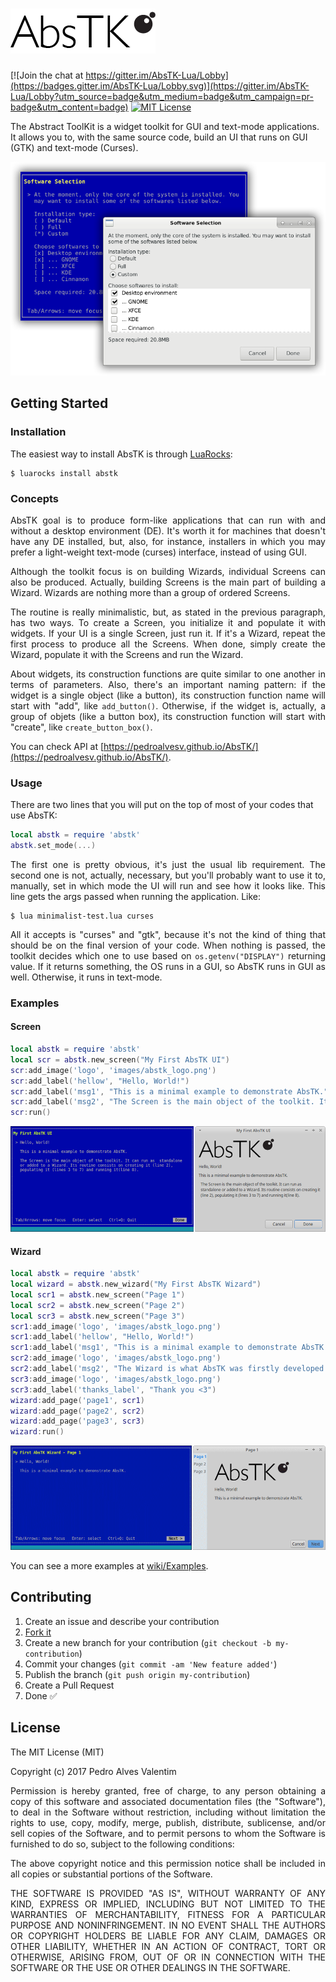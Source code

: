 # [![AbsTK](src/images/abstk_logo.png?raw=true)](https://github.com/PedroAlvesV/AbsTK)

[![Join the chat at https://gitter.im/AbsTK-Lua/Lobby](https://badges.gitter.im/AbsTK-Lua/Lobby.svg)](https://gitter.im/AbsTK-Lua/Lobby?utm_source=badge&utm_medium=badge&utm_campaign=pr-badge&utm_content=badge)
[![MIT License](http://img.shields.io/:license-mit-blue.svg)](http://doge.mit-license.org)

The Abstract ToolKit is a widget toolkit for GUI and text-mode applications. It allows you to, with the same source code, build an UI that runs on GUI (GTK) and text-mode (Curses).

[![AbsTK UI Comparison](src/images/comparison.png)](src/big_image_source.lua)

## Getting Started

### Installation

The easiest way to install AbsTK is through [LuaRocks](https://github.com/luarocks/luarocks):

```
$ luarocks install abstk
```

### Concepts

<p align="justify">AbsTK goal is to produce form-like applications that can run with and without a desktop environment (DE). It's worth it for machines that doesn't have any DE installed, but, also, for instance, installers in which you may prefer a light-weight text-mode (curses) interface, instead of using GUI.</p>

<p align="justify">Although the toolkit focus is on building Wizards, individual Screens can also be produced. Actually, building Screens is the main part of building a Wizard. Wizards are nothing more than a group of ordered Screens.</p>

<p align="justify">The routine is really minimalistic, but, as stated in the previous paragraph, has two ways. To create a Screen, you initialize it and populate it with widgets. If your UI is a single Screen, just run it. If it's a Wizard, repeat the first process to produce all the Screens. When done, simply create the Wizard, populate it with the Screens and run the Wizard.</p>

<p align="justify">About widgets, its construction functions are quite similar to one another in terms of parameters. Also, there's an important naming pattern: if the widget is a single object (like a button), its construction function name will start with "add", like <code>add_button()</code>. Otherwise, if the widget is, actually, a group of objets (like a button box), its construction function will start with "create", like <code>create_button_box()</code>.</p>

You can check API at [https://pedroalvesv.github.io/AbsTK/](https://pedroalvesv.github.io/AbsTK/).

### Usage

There are two lines that you will put on the top of most of your codes that use AbsTK:

```lua
local abstk = require 'abstk'
abstk.set_mode(...)
```

<p align="justify">The first one is pretty obvious, it's just the usual lib requirement. The second one is not, actually, necessary, but you'll probably want to use it to, manually, set in which mode the UI will run and see how it looks like. This line gets the args passed when running the application. Like:</p>

```
$ lua minimalist-test.lua curses
```

<p align="justify">All it accepts is "curses" and "gtk", because it's not the kind of thing that should be on the final version of your code. When nothing is passed, the toolkit decides which one to use based on <code>os.getenv("DISPLAY")</code> returning value. If it returns something, the OS runs in a GUI, so AbsTK runs in GUI as well. Otherwise, it runs in text-mode.</p>

### Examples

#### Screen

```lua
local abstk = require 'abstk'
local scr = abstk.new_screen("My First AbsTK UI")
scr:add_image('logo', 'images/abstk_logo.png')
scr:add_label('hellow', "Hello, World!")
scr:add_label('msg1', "This is a minimal example to demonstrate AbsTK.")
scr:add_label('msg2', "The Screen is the main object of the toolkit. It can run as standalone or added to a Wizard. Its routine consists in creating it (line 2), populating it (lines 3 to 7) and running it (line 8).")
scr:run()
```

[![Screen UI Example](src/images/examples/example1.png)](src/example1.lua)

#### Wizard

```lua
local abstk = require 'abstk'
local wizard = abstk.new_wizard("My First AbsTK Wizard")
local scr1 = abstk.new_screen("Page 1")
local scr2 = abstk.new_screen("Page 2")
local scr3 = abstk.new_screen("Page 3")
scr1:add_image('logo', 'images/abstk_logo.png')
scr1:add_label('hellow', "Hello, World!")
scr1:add_label('msg1', "This is a minimal example to demonstrate AbsTK.")
scr2:add_image('logo', 'images/abstk_logo.png')
scr2:add_label('msg2', "The Wizard is what AbsTK was firstly developed. Instead of running Screens, it insert them into an assistant-like interface.Its routine consists on creating it (line 2), creating screens (lines 3 to 5), populating the screens (lines 6 to 12), adding screens to wizard (lines 13 to 15) and running the wizard (line 16).")
scr3:add_image('logo', 'images/abstk_logo.png')
scr3:add_label('thanks_label', "Thank you <3")
wizard:add_page('page1', scr1)
wizard:add_page('page2', scr2)
wizard:add_page('page3', scr3)
wizard:run()
```

[![Wizard UI Example](src/images/examples/example2.gif)](src/example2.lua)

You can see a more examples at [wiki/Examples](https://github.com/PedroAlvesV/AbsTK/wiki/Examples).

## Contributing

1. Create an issue and describe your contribution
2. [Fork it](https://github.com/PedroAlvesV/AbsTK/fork)
3. Create a new branch for your contribution (`git checkout -b my-contribution`)
4. Commit your changes (`git commit -am 'New feature added'`)
5. Publish the branch (`git push origin my-contribution`)
6. Create a Pull Request
7. Done :white_check_mark:

## License

The MIT License (MIT)

Copyright (c) 2017 Pedro Alves Valentim

<p align="justify">Permission is hereby granted, free of charge, to any person obtaining a copy of
this software and associated documentation files (the "Software"), to deal in
the Software without restriction, including without limitation the rights to
use, copy, modify, merge, publish, distribute, sublicense, and/or sell copies of
the Software, and to permit persons to whom the Software is furnished to do so,
subject to the following conditions:</p>

<p align="justify">The above copyright notice and this permission notice shall be included in all
copies or substantial portions of the Software.</p>

<p align="justify">THE SOFTWARE IS PROVIDED "AS IS", WITHOUT WARRANTY OF ANY KIND, EXPRESS OR
IMPLIED, INCLUDING BUT NOT LIMITED TO THE WARRANTIES OF MERCHANTABILITY, FITNESS
FOR A PARTICULAR PURPOSE AND NONINFRINGEMENT. IN NO EVENT SHALL THE AUTHORS OR
COPYRIGHT HOLDERS BE LIABLE FOR ANY CLAIM, DAMAGES OR OTHER LIABILITY, WHETHER
IN AN ACTION OF CONTRACT, TORT OR OTHERWISE, ARISING FROM, OUT OF OR IN
CONNECTION WITH THE SOFTWARE OR THE USE OR OTHER DEALINGS IN THE SOFTWARE.</p>
